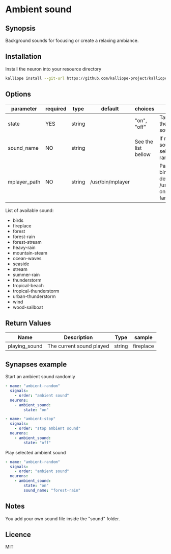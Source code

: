 # Ambient sound

## Synopsis

Background sounds for focusing or create a relaxing ambiance.

## Installation

Install the neuron into your resource directory
```bash
kalliope install --git-url https://github.com/kalliope-project/kalliope_neuron_ambient_sound.git
```

## Options

| parameter    | required | type   | default          | choices             | comment                                                                     |
|--------------|----------|--------|------------------|---------------------|-----------------------------------------------------------------------------|
| state        | YES      | string |                  | "on", "off"         | Target state of the ambient sound.                                          |
| sound_name   | NO       | string |                  | See the list bellow | If not set, a sound will be selected randomly                               |
| mplayer_path | NO       | string | /usr/bin/mplayer |                     | Path to mplayer binary. By default /usr/bin/mplayer on Debian family system |

List of available sound:
- birds
- fireplace
- forest
- forest-rain
- forest-stream
- heavy-rain
- mountain-steam
- ocean-waves
- seaside
- stream
- summer-rain
- thunderstorm
- tropical-beach
- tropical-thunderstorm
- urban-thunderstorm
- wind
- wood-sailboat


## Return Values

| Name          | Description              | Type   | sample    |
|---------------|--------------------------|--------|-----------|
| playing_sound | The current sound played | string | fireplace |

## Synapses example

Start an ambient sound randomly
```yml
- name: "ambient-random"
  signals:
    - order: "ambient sound"
  neurons:
    - ambient_sound:
        state: "on"
```

```yml
- name: "ambient-stop"
  signals:
    - order: "stop ambient sound"
  neurons:
    - ambient_sound:
        state: "off"
```

Play selected ambient sound
```yml
- name: "ambient-random"
  signals:
    - order: "ambient sound"
  neurons:
    - ambient_sound:
        state: "on"
        sound_name: "forest-rain"
```

## Notes

You add your own sound file inside the "sound" folder.

## Licence

MIT
